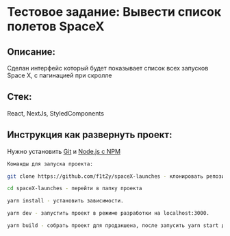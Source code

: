 # Тестовое задание: Вывести список полетов SpaceX

## Описание:
Сделан интерфейс который будет показывает список всех запусков Space X, с пагинацией при скролле

## Стек:
React, NextJs, StyledComponents

## Инструкция как развернуть проект:
Нужно установить [Git](https://git-scm.com/) и [Node.js с NPM](https://nodejs.org/en/)

```sh
Команды для запуска проекта:

git clone https://github.com/f1tZy/spaceX-launches - клонировать репозиторий

cd spaceX-launches - перейти в папку проекта

yarn install - установить зависимости.

yarn dev - запустить проект в режиме разработки на localhost:3000.

yarn build - собрать проект для продакшена, после запусить yarn start для запуска сервера на localhost:3000

```
